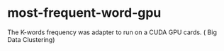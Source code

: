 # most-frequent-word-gpu
The K-words frequency was adapter to run on a CUDA GPU cards. ( Big Data Clustering)

